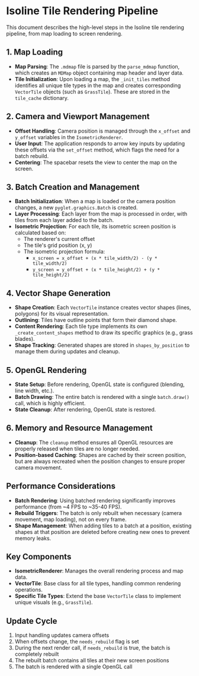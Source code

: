 # Isoline Tile Rendering Pipeline

This document describes the high-level steps in the Isoline tile rendering pipeline, from map loading to screen rendering.

## 1. Map Loading

- **Map Parsing**: The `.mdmap` file is parsed by the `parse_mdmap` function, which creates an `MDMap` object containing map header and layer data.
- **Tile Initialization**: Upon loading a map, the `_init_tiles` method identifies all unique tile types in the map and creates corresponding `VectorTile` objects (such as `GrassTile`). These are stored in the `tile_cache` dictionary.

## 2. Camera and Viewport Management

- **Offset Handling**: Camera position is managed through the `x_offset` and `y_offset` variables in the `IsometricRenderer`.
- **User Input**: The application responds to arrow key inputs by updating these offsets via the `set_offset` method, which flags the need for a batch rebuild.
- **Centering**: The spacebar resets the view to center the map on the screen.

## 3. Batch Creation and Management

- **Batch Initialization**: When a map is loaded or the camera position changes, a new `pyglet.graphics.Batch` is created.
- **Layer Processing**: Each layer from the map is processed in order, with tiles from each layer added to the batch.
- **Isometric Projection**: For each tile, its isometric screen position is calculated based on:
  - The renderer's current offset
  - The tile's grid position (x, y)
  - The isometric projection formula:
    - `x_screen = x_offset + (x * tile_width/2) - (y * tile_width/2)`
    - `y_screen = y_offset + (x * tile_height/2) + (y * tile_height/2)`

## 4. Vector Shape Generation

- **Shape Creation**: Each `VectorTile` instance creates vector shapes (lines, polygons) for its visual representation.
- **Outlining**: Tiles have outline points that form their diamond shape.
- **Content Rendering**: Each tile type implements its own `_create_content_shapes` method to draw its specific graphics (e.g., grass blades).
- **Shape Tracking**: Generated shapes are stored in `shapes_by_position` to manage them during updates and cleanup.

## 5. OpenGL Rendering

- **State Setup**: Before rendering, OpenGL state is configured (blending, line width, etc.).
- **Batch Drawing**: The entire batch is rendered with a single `batch.draw()` call, which is highly efficient.
- **State Cleanup**: After rendering, OpenGL state is restored.

## 6. Memory and Resource Management

- **Cleanup**: The `cleanup` method ensures all OpenGL resources are properly released when tiles are no longer needed.
- **Position-based Caching**: Shapes are cached by their screen position, but are always recreated when the position changes to ensure proper camera movement.

## Performance Considerations

- **Batch Rendering**: Using batched rendering significantly improves performance (from ~4 FPS to ~35-40 FPS).
- **Rebuild Triggers**: The batch is only rebuilt when necessary (camera movement, map loading), not on every frame.
- **Shape Management**: When adding tiles to a batch at a position, existing shapes at that position are deleted before creating new ones to prevent memory leaks.

## Key Components

- **IsometricRenderer**: Manages the overall rendering process and map data.
- **VectorTile**: Base class for all tile types, handling common rendering operations.
- **Specific Tile Types**: Extend the base `VectorTile` class to implement unique visuals (e.g., `GrassTile`).

## Update Cycle

1. Input handling updates camera offsets
2. When offsets change, the `needs_rebuild` flag is set
3. During the next render call, if `needs_rebuild` is true, the batch is completely rebuilt
4. The rebuilt batch contains all tiles at their new screen positions
5. The batch is rendered with a single OpenGL call
